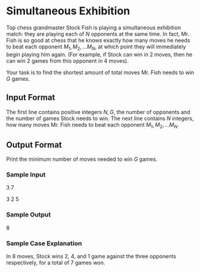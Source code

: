 # Simultaneous Exhibition

Top chess grandmaster Stock Fish is playing a simultaneous exhibition match: they are playing each of $N$ opponents at the same time.
In fact, Mr. Fish is so good at chess that he knows exactly how many moves he needs to beat each opponent $M_1, M_2, ... M_N$, at which point they will immediately begin playing him again.
(For example, if Stock can win in 2 moves, then he can win 2 games from this opponent in 4 moves).

Your task is to find the shortest amount of total moves Mr. Fish needs to win $G$ games.

## Input Format

The first line contains positive integers $N, G$, the number of opponents and the number of games Stock needs to win.
The next line contains $N$ integers, how many moves Mr. Fish needs to beat each opponent $M_1, M_2, ... M_N$.

## Output Format

Print the minimum number of moves needed to win $G$ games.

### Sample Input
$3$ $7$

$3$ $2$ $5$

### Sample Output
$8$

### Sample Case Explanation
In 8 moves, Stock wins 2, 4, and 1 game against the three opponents respectively, for a total of 7 games won.
